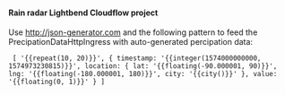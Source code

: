#### Rain radar Lightbend Cloudflow project

Use http://json-generator.com and the following pattern to feed the PrecipationDataHttpIngress
with auto-generated percipation data:
 
` [
   '{{repeat(10, 20)}}',
   {
     timestamp: '{{integer(1574000000000, 1574973230815)}}',
     location: {
       lat: '{{floating(-90.000001, 90)}}',
       lng: '{{floating(-180.000001, 180)}}',
       city: '{{city()}}'
     },
     value: '{{floating(0, 1)}}'
   }
 ]`